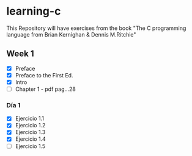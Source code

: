 # learning-c

This Repository will have exercises from the book "The C programming language from Brian Kernighan &amp; Dennis M.Ritchie"

## Week 1

- [x] Preface
- [x] Preface to the First Ed.
- [x] Intro
- [ ] Chapter 1 - pdf pag...28

### Día 1

- [x] Ejercicio 1.1
- [x] Ejercicio 1.2
- [x] Ejercicio 1.3
- [x] Ejercicio 1.4
- [ ] Ejercicio 1.5
